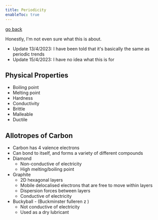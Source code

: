 ```yaml
---
title: Periodicity
enableToc: true
---
```


[go back](11Subjects/11Chemistry.md)

Honestly, I'm not even sure what this is about.
- Update 13/4/2023: I have been told that it's basically the same as periodic trends
- Update 15/4/2023: I have no idea what this is for

## Physical Properties
- Boiling point
- Melting point
- Hardness
- Conductivity
- Brittle
- Malleable
- Ductile

## Allotropes of Carbon
- Carbon has 4 valence electrons
- Can bond to itself, and forms a variety of different compounds
- Diamond
	- Non-conductive of electricity
	- High melting/boiling point
- Graphite
	- 2D hexagonal layers
	- Mobile delocalised electrons that are free to move within layers
	- Dispersion forces between layers
	- Conductive of electricity
- Buckyball - (Buckminster fulleren z )
	- Not conductive of electricity
	- Used as a dry lubricant